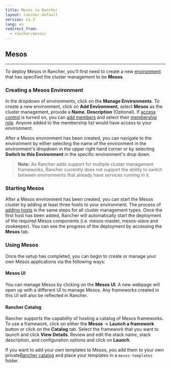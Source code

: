 ```yaml
---
title: Mesos in Rancher
layout: rancher-default
version: v1.2
lang: en
redirect_from:
  - rancher/mesos/
---
```


## Mesos
---

To deploy Mesos in Rancher, you'll first need to create a new [environment]({{site.baseurl}}/rancher/{{page.version}}/{{page.lang}}/environments/) that has specified the cluster management to be **Mesos**.

### Creating a Mesos Environment

In the dropdown of environments, click on the **Manage Environments**. To create a new environment, click on **Add Environment**, select **Mesos** as the cluster management, provide a **Name**, **Description** (Optional). If [access control]({{site.baseurl}}/rancher/{{page.version}}/{{page.lang}}/configuration/access-control/) is turned on, you can [add members]({{site.baseurl}}/rancher/{{page.version}}/{{page.lang}}/environments/#editing-members) and select their [membership role]({{site.baseurl}}/rancher/{{page.version}}/{{page.lang}}/environments/#membership-roles). Anyone added to the membership list would have access to your environment.

After a Mesos environment has been created, you can navigate to the environment by either selecting the name of the environment in the environment's dropdown in the upper right hand corner or by selecting **Switch to this Environment** in the specific environment's drop down.

> **Note:** As Rancher adds support for multiple cluster management frameworks, Rancher currently does not support the ability to switch between environments that already have services running in it.

### Starting Mesos

After a Mesos environment has been created, you can start the Mesos cluster by adding at least three hosts to your environment. The process of [adding hosts]({{site.baseurl}}/rancher/{{page.version}}/{{page.lang}}/hosts/) is the same steps for all cluster management types. Once the first host has been added, Rancher will automatically start the deployment of the required Mesos components (i.e. mesos-master, mesos-slave and zookeeper).  You can see the progress of the deployment by accessing the **Mesos** tab.

### Using Mesos

Once the setup has completed, you can begin to create or manage your own Mesos applications via the following ways:

#### Mesos UI

You can manage Mesos by clicking on the **Mesos UI**. A new webpage will open up with a different UI to manage Mesos. Any frameworks created in this UI will also be reflected in Rancher.

#### Rancher Catalog

Rancher supports the capability of hosting a catalog of Mesos frameworks. To use a framework, click on either the **Mesos** -> **Launch a framework** button or click on the **Catalog** tab. Select the framework that you want to launch and click **View Details**. Review and edit the stack name, stack description, and configuration options and click on **Launch**.

If you want to add your own templates to Mesos, you add them to your own private[Rancher catalog]({{site.baseurl}}/rancher/{{page.version}}/{{page.lang}}/catalog/) and place your templates in a `mesos-templates` folder.
